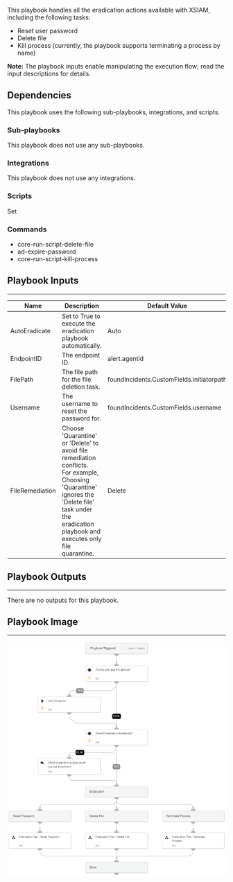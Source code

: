 This playbook handles all the eradication actions available with XSIAM, including the following tasks:
* Reset user password
* Delete file
* Kill process (currently, the playbook supports terminating a process by name)

**Note:** The playbook inputs enable manipulating the execution flow; read the input descriptions for details.


## Dependencies
This playbook uses the following sub-playbooks, integrations, and scripts.

### Sub-playbooks
This playbook does not use any sub-playbooks.

### Integrations
This playbook does not use any integrations.

### Scripts
Set

### Commands
* core-run-script-delete-file
* ad-expire-password
* core-run-script-kill-process

## Playbook Inputs
---

| **Name** | **Description** | **Default Value** | **Required** |
| --- | --- | --- | --- |
| AutoEradicate | Set to True to execute the eradication playbook automatically. | Auto | Optional |
| EndpointID | The endpoint ID. | alert.agentid | Optional |
| FilePath | The file path for the file deletion task. | foundIncidents.CustomFields.initiatorpath | Optional |
| Username | The username to reset the password for. | foundIncidents.CustomFields.username | Optional |
| FileRemediation | Choose 'Quarantine' or 'Delete'  to avoid file remediation conflicts. <br/>For example, Choosing 'Quarantine' ignores the 'Delete file' task under the eradication playbook and executes only file quarantine. | Delete | Optional |

## Playbook Outputs
---
There are no outputs for this playbook.

## Playbook Image
---
![Eradication Plan](https://raw.githubusercontent.com/demisto/content/f3d7d9140f4d82efde1704ed92b8de3176c35b2e/Packs/CommonPlaybooks/doc_files/Eradication_Plan.png)
